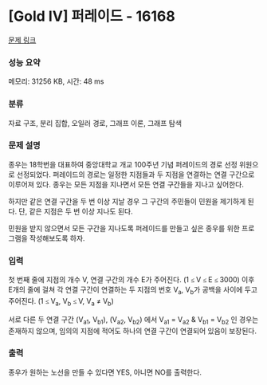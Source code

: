 # [Gold IV] 퍼레이드 - 16168 

[문제 링크](https://www.acmicpc.net/problem/16168) 

### 성능 요약

메모리: 31256 KB, 시간: 48 ms

### 분류

자료 구조, 분리 집합, 오일러 경로, 그래프 이론, 그래프 탐색

### 문제 설명

<p>종우는 18학번을 대표하여 중앙대학교 개교 100주년 기념 퍼레이드의 경로 선정 위원으로 선정되었다. 퍼레이드의 경로는 일정한 지점들과 두 지점을 연결하는 연결 구간으로 이루어져 있다. 종우는 모든 지점을 지나면서 모든 연결 구간들을 지나고 싶어한다.</p>

<p>하지만 같은 연결 구간을 두 번 이상 지날 경우 그 구간의 주민들이 민원을 제기하게 된다. 단, 같은 지점은 두 번 이상 지나도 된다.</p>

<p>민원을 받지 않으면서 모든 구간을 지나도록 퍼레이드를 만들고 싶은 종우를 위한 프로그램을 작성해보도록 하자.</p>

### 입력 

 <p>첫 번째 줄에 지점의 개수 V, 연결 구간의 개수 E가 주어진다. (1 <span style="font-size:10.0pt"><span style="font-family:나눔고딕"><span style="color:black"><span style="language:en-US">≤ </span></span></span></span>V <span style="font-size:10.0pt"><span style="font-family:나눔고딕"><span style="color:black"><span style="language:en-US">≤ </span></span></span></span>E <span style="font-size:10.0pt"><span style="font-family:나눔고딕"><span style="color:black"><span style="language:en-US">≤ </span></span></span></span>3000) 이후 E개의 줄에 걸쳐 각 연결 구간이 연결하는 두 지점의 번호 V<sub>a</sub>, V<sub>b</sub>가 공백을 사이에 두고 주어진다. (1 <span style="font-size:10.0pt"><span style="font-family:나눔고딕"><span style="color:black"><span style="language:en-US">≤ </span></span></span></span>V<sub>a</sub>, V<sub>b</sub> <span style="font-size:10.0pt"><span style="font-family:나눔고딕"><span style="color:black"><span style="language:en-US">≤ </span></span></span></span>V, V<sub>a</sub> <span style="font-size:10pt"><span style="line-height:115%"><span style="font-family:"맑은 고딕"">≠</span></span></span> V<sub>b</sub>)</p>

<p>서로 다른 두 연결 구간 (V<sub>a1</sub>, V<sub>b1</sub>), (V<sub>a2</sub>, V<sub>b2</sub>) 에서 V<sub>a1</sub> = V<sub>a2</sub> & V<sub>b1</sub> = V<sub>b2</sub> 인 경우는 존재하지 않으며, 임의의 지점에 적어도 하나의 연결 구간이 연결되어 있음이 보장된다.</p>

### 출력 

 <p>종우가 원하는 노선을 만들 수 있다면 YES, 아니면 NO를 출력한다.</p>

